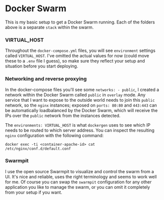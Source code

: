 # Docker Swarm
This is my basic setup to get a Docker Swarm running. Each of the folders above is a separate `stack` within the swarm.

### VIRTUAL_HOST
Throughout the `docker-compose.yml` files, you will see `environment` settings called `VIRTUAL_HOST`. I've omitted the actual values for now (could move these to a `.env` file I guess), so make sure they reflect your setup and situation before you start deploying.

### Networking and reverse proxying
In the docker-compose files you'll see some `networks: - public`, I created a network within the Docker Swarm called `public` in `overlay` mode. Any service that I want to expose to the outside world needs to join this `public` network, so the `nginx` instances; exposed on `ports: 80:80` and `443:443` can be automatically loadbalanced by the Docker Swarm, which will receive the IPs over the `public` network from the instances detected.

The `environments: VIRTUAL_HOST` is what `dockergen` uses to see which IP needs to be routed to which server address. 
You can inspect the resulting `nginx` configuration with the following command:

```
docker exec -ti <container-apache-id> cat /etc/nginx/conf.d/default.conf
```


### Swarmpit
I use the open source Swarmpit to visualize and control the swarm from a UI. It's nice and reliable, uses the right terminology and seems to work well for me. Of course you can swap the `swarmpit` configuration for any other application you like to manage the swarm, or you can omit it completely from your setup if you want.